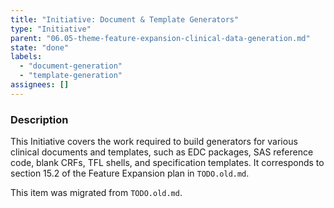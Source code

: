 ```yaml
---
title: "Initiative: Document & Template Generators"
type: "Initiative"
parent: "06.05-theme-feature-expansion-clinical-data-generation.md"
state: "done"
labels:
  - "document-generation"
  - "template-generation"
assignees: []
---
```


### Description

This Initiative covers the work required to build generators for various clinical documents and templates, such as EDC packages, SAS reference code, blank CRFs, TFL shells, and specification templates. It corresponds to section 15.2 of the Feature Expansion plan in `TODO.old.md`.

This item was migrated from `TODO.old.md`.
